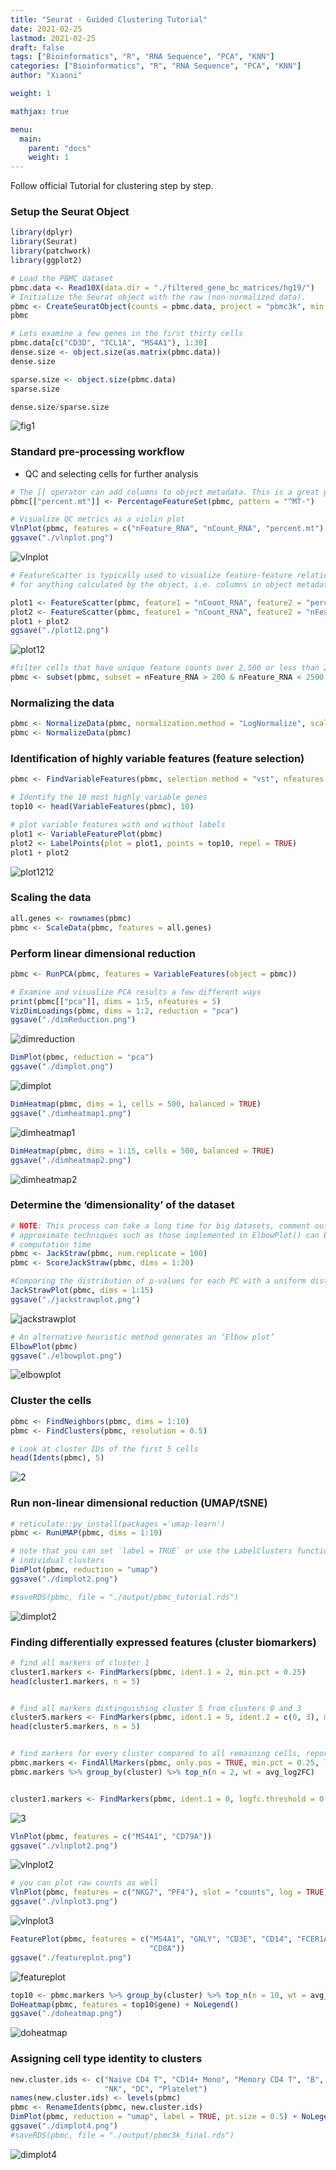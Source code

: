 ```yaml
---
title: "Seurat - Guided Clustering Tutorial"
date: 2021-02-25
lastmod: 2021-02-25
draft: false
tags: ["Bioinformatics", "R", "RNA Sequence", "PCA", "KNN"]
categories: ["Bioinformatics", "R", "RNA Sequence", "PCA", "KNN"]
author: "Xiaoni"

weight: 1

mathjax: true

menu:
  main:
    parent: "docs"
    weight: 1
---
```


Follow official Tutorial for clustering step by step.

<!--more-->

### Setup the Seurat Object

```r
library(dplyr)
library(Seurat)
library(patchwork)
library(ggplot2)
```

```r
# Load the PBMC dataset
pbmc.data <- Read10X(data.dir = "./filtered_gene_bc_matrices/hg19/")
# Initialize the Seurat object with the raw (non-normalized data).
pbmc <- CreateSeuratObject(counts = pbmc.data, project = "pbmc3k", min.cells = 3, min.features = 200)
pbmc

# Lets examine a few genes in the first thirty cells
pbmc.data[c("CD3D", "TCL1A", "MS4A1"), 1:30]
dense.size <- object.size(as.matrix(pbmc.data))
dense.size

sparse.size <- object.size(pbmc.data)
sparse.size

dense.size/sparse.size
```

  ![fig1](1.png)

### Standard pre-processing workflow

- QC and selecting cells for further analysis

```r
# The [[ operator can add columns to object metadata. This is a great place to stash QC stats
pbmc[["percent.mt"]] <- PercentageFeatureSet(pbmc, pattern = "^MT-")

# Visualize QC metrics as a violin plot
VlnPlot(pbmc, features = c("nFeature_RNA", "nCount_RNA", "percent.mt"), ncol = 3)
ggsave("./vlnplot.png")
```

![vlnplot](vlnplot.png)

```r
# FeatureScatter is typically used to visualize feature-feature relationships, but can be used
# for anything calculated by the object, i.e. columns in object metadata, PC scores etc.

plot1 <- FeatureScatter(pbmc, feature1 = "nCount_RNA", feature2 = "percent.mt")
plot2 <- FeatureScatter(pbmc, feature1 = "nCount_RNA", feature2 = "nFeature_RNA")
plot1 + plot2
ggsave("./plot12.png")
```

![plot12](plot12.png)

```r
#filter cells that have unique feature counts over 2,500 or less than 200 & have >5% mitochondrial counts
pbmc <- subset(pbmc, subset = nFeature_RNA > 200 & nFeature_RNA < 2500 & percent.mt < 5)
```

### Normalizing the data

```r
pbmc <- NormalizeData(pbmc, normalization.method = "LogNormalize", scale.factor = 10000)
pbmc <- NormalizeData(pbmc)
```

### Identification of highly variable features (feature selection)

```r
pbmc <- FindVariableFeatures(pbmc, selection.method = "vst", nfeatures = 2000)

# Identify the 10 most highly variable genes
top10 <- head(VariableFeatures(pbmc), 10)

# plot variable features with and without labels
plot1 <- VariableFeaturePlot(pbmc)
plot2 <- LabelPoints(plot = plot1, points = top10, repel = TRUE)
plot1 + plot2
```

![plot1212](plot1212.png)

### Scaling the data

```r
all.genes <- rownames(pbmc)
pbmc <- ScaleData(pbmc, features = all.genes)
```

### Perform linear dimensional reduction

```r
pbmc <- RunPCA(pbmc, features = VariableFeatures(object = pbmc))

# Examine and visualize PCA results a few different ways
print(pbmc[["pca"]], dims = 1:5, nfeatures = 5)
VizDimLoadings(pbmc, dims = 1:2, reduction = "pca")
ggsave("./dimReduction.png")
```

![dimreduction](dimReduction.png)

```r
DimPlot(pbmc, reduction = "pca")
ggsave("./dimplot.png")
```

![dimplot](dimplot.png)

```r
DimHeatmap(pbmc, dims = 1, cells = 500, balanced = TRUE)
ggsave("./dimheatmap1.png")
```

![dimheatmap1](dimheatmap1.png)

```r
DimHeatmap(pbmc, dims = 1:15, cells = 500, balanced = TRUE)
ggsave("./dimheatmap2.png")
```

![dimheatmap2](dimheatmap2.png)


### Determine the ‘dimensionality’ of the dataset

```r
# NOTE: This process can take a long time for big datasets, comment out for expediency. More
# approximate techniques such as those implemented in ElbowPlot() can be used to reduce
# computation time
pbmc <- JackStraw(pbmc, num.replicate = 100)
pbmc <- ScoreJackStraw(pbmc, dims = 1:20)

#Comparing the distribution of p-values for each PC with a uniform distribution. 
JackStrawPlot(pbmc, dims = 1:15)
ggsave("./jackstrawplot.png")
```

![jackstrawplot](jackstrawplot.png)

```r
# An alternative heuristic method generates an ‘Elbow plot’
ElbowPlot(pbmc)
ggsave("./elbowplot.png")
```

![elbowplot](elbowplot.png)

### Cluster the cells

```r
pbmc <- FindNeighbors(pbmc, dims = 1:10)
pbmc <- FindClusters(pbmc, resolution = 0.5)

# Look at cluster IDs of the first 5 cells
head(Idents(pbmc), 5)
```

![2](2.png)

### Run non-linear dimensional reduction (UMAP/tSNE)

```r
# reticulate::py_install(packages ='umap-learn')
pbmc <- RunUMAP(pbmc, dims = 1:10)

# note that you can set `label = TRUE` or use the LabelClusters function to help label
# individual clusters
DimPlot(pbmc, reduction = "umap")
ggsave("./dimplot2.png")

#saveRDS(pbmc, file = "./output/pbmc_tutorial.rds")
```

![dimplot2](dimplot2.png)

### Finding differentially expressed features (cluster biomarkers)

```r
# find all markers of cluster 1
cluster1.markers <- FindMarkers(pbmc, ident.1 = 2, min.pct = 0.25)
head(cluster1.markers, n = 5)


# find all markers distinguishing cluster 5 from clusters 0 and 3
cluster5.markers <- FindMarkers(pbmc, ident.1 = 5, ident.2 = c(0, 3), min.pct = 0.25)
head(cluster5.markers, n = 5)


# find markers for every cluster compared to all remaining cells, report only the positive ones
pbmc.markers <- FindAllMarkers(pbmc, only.pos = TRUE, min.pct = 0.25, logfc.threshold = 0.25)
pbmc.markers %>% group_by(cluster) %>% top_n(n = 2, wt = avg_log2FC)


cluster1.markers <- FindMarkers(pbmc, ident.1 = 0, logfc.threshold = 0.25, test.use = "roc", only.pos = TRUE)
```

![3](3.png)

```r
VlnPlot(pbmc, features = c("MS4A1", "CD79A"))
ggsave("./vlnplot2.png")
```

![vlnplot2](vlnplot2.png)

```r
# you can plot raw counts as well
VlnPlot(pbmc, features = c("NKG7", "PF4"), slot = "counts", log = TRUE)
ggsave("./vlnplot3.png")
```

![vlnplot3](vlnplot3.png)

```r
FeaturePlot(pbmc, features = c("MS4A1", "GNLY", "CD3E", "CD14", "FCER1A", "FCGR3A", "LYZ", "PPBP", 
                               "CD8A"))
ggsave("./featureplot.png")
```

![featureplot](featureplot.png)

```r
top10 <- pbmc.markers %>% group_by(cluster) %>% top_n(n = 10, wt = avg_log2FC)
DoHeatmap(pbmc, features = top10$gene) + NoLegend()
ggsave("./doheatmap.png")
```

![doheatmap](doheatmap.png)


### Assigning cell type identity to clusters

```r
new.cluster.ids <- c("Naive CD4 T", "CD14+ Mono", "Memory CD4 T", "B", "CD8 T", "FCGR3A+ Mono", 
                     "NK", "DC", "Platelet")
names(new.cluster.ids) <- levels(pbmc)
pbmc <- RenameIdents(pbmc, new.cluster.ids)
DimPlot(pbmc, reduction = "umap", label = TRUE, pt.size = 0.5) + NoLegend()
ggsave("./dimplot4.png")
#saveRDS(pbmc, file = "./output/pbmc3k_final.rds")
```

![dimplot4](dimplot4.png)
